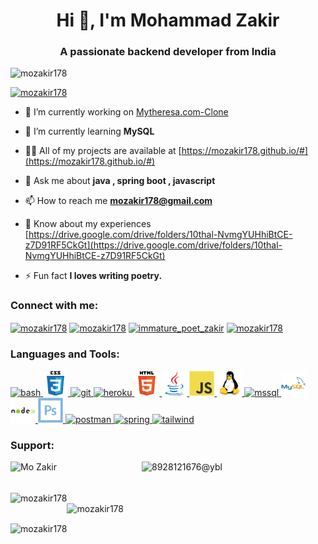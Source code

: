 <h1 align="center">Hi 👋, I'm Mohammad Zakir</h1>
<h3 align="center">A passionate backend developer from India</h3>

<p align="left"> <img src="https://komarev.com/ghpvc/?username=mozakir178&label=Profile%20views&color=0e75b6&style=flat" alt="mozakir178" /> </p>

<p align="left"> <a href="https://github.com/ryo-ma/github-profile-trophy"><img src="https://github-profile-trophy.vercel.app/?username=mozakir178" alt="mozakir178" /></a> </p>

- 🔭 I’m currently working on [Mytheresa.com-Clone](https://github.com/Mozakir178/The-WebEngers)

- 🌱 I’m currently learning **MySQL**

- 👨‍💻 All of my projects are available at [https://mozakir178.github.io/#](https://mozakir178.github.io/#)

- 💬 Ask me about **java , spring boot , javascript**

- 📫 How to reach me **mozakir178@gmail.com**

- 📄 Know about my experiences [https://drive.google.com/drive/folders/10thal-NvmgYUHhiBtCE-z7D91RF5CkGt](https://drive.google.com/drive/folders/10thal-NvmgYUHhiBtCE-z7D91RF5CkGt)

- ⚡ Fun fact **I loves writing poetry.**

<h3 align="left">Connect with me:</h3>
<p align="left">
<a href="https://linkedin.com/in/mozakir178" target="blank"><img align="center" src="https://raw.githubusercontent.com/rahuldkjain/github-profile-readme-generator/master/src/images/icons/Social/linked-in-alt.svg" alt="mozakir178" height="30" width="40" /></a>
<a href="https://fb.com/mozakir178" target="blank"><img align="center" src="https://raw.githubusercontent.com/rahuldkjain/github-profile-readme-generator/master/src/images/icons/Social/facebook.svg" alt="mozakir178" height="30" width="40" /></a>
<a href="https://instagram.com/immature_poet_zakir" target="blank"><img align="center" src="https://raw.githubusercontent.com/rahuldkjain/github-profile-readme-generator/master/src/images/icons/Social/instagram.svg" alt="immature_poet_zakir" height="30" width="40" /></a>
<a href="https://www.hackerrank.com/mozakir178" target="blank"><img align="center" src="https://raw.githubusercontent.com/rahuldkjain/github-profile-readme-generator/master/src/images/icons/Social/hackerrank.svg" alt="mozakir178" height="30" width="40" /></a>
</p>

<h3 align="left">Languages and Tools:</h3>
<p align="left"> <a href="https://www.gnu.org/software/bash/" target="_blank" rel="noreferrer"> <img src="https://www.vectorlogo.zone/logos/gnu_bash/gnu_bash-icon.svg" alt="bash" width="40" height="40"/> </a> <a href="https://www.w3schools.com/css/" target="_blank" rel="noreferrer"> <img src="https://raw.githubusercontent.com/devicons/devicon/master/icons/css3/css3-original-wordmark.svg" alt="css3" width="40" height="40"/> </a> <a href="https://git-scm.com/" target="_blank" rel="noreferrer"> <img src="https://www.vectorlogo.zone/logos/git-scm/git-scm-icon.svg" alt="git" width="40" height="40"/> </a> <a href="https://heroku.com" target="_blank" rel="noreferrer"> <img src="https://www.vectorlogo.zone/logos/heroku/heroku-icon.svg" alt="heroku" width="40" height="40"/> </a> <a href="https://www.w3.org/html/" target="_blank" rel="noreferrer"> <img src="https://raw.githubusercontent.com/devicons/devicon/master/icons/html5/html5-original-wordmark.svg" alt="html5" width="40" height="40"/> </a> <a href="https://www.java.com" target="_blank" rel="noreferrer"> <img src="https://raw.githubusercontent.com/devicons/devicon/master/icons/java/java-original.svg" alt="java" width="40" height="40"/> </a> <a href="https://developer.mozilla.org/en-US/docs/Web/JavaScript" target="_blank" rel="noreferrer"> <img src="https://raw.githubusercontent.com/devicons/devicon/master/icons/javascript/javascript-original.svg" alt="javascript" width="40" height="40"/> </a> <a href="https://www.linux.org/" target="_blank" rel="noreferrer"> <img src="https://raw.githubusercontent.com/devicons/devicon/master/icons/linux/linux-original.svg" alt="linux" width="40" height="40"/> </a> <a href="https://www.microsoft.com/en-us/sql-server" target="_blank" rel="noreferrer"> <img src="https://www.svgrepo.com/show/303229/microsoft-sql-server-logo.svg" alt="mssql" width="40" height="40"/> </a> <a href="https://www.mysql.com/" target="_blank" rel="noreferrer"> <img src="https://raw.githubusercontent.com/devicons/devicon/master/icons/mysql/mysql-original-wordmark.svg" alt="mysql" width="40" height="40"/> </a> <a href="https://nodejs.org" target="_blank" rel="noreferrer"> <img src="https://raw.githubusercontent.com/devicons/devicon/master/icons/nodejs/nodejs-original-wordmark.svg" alt="nodejs" width="40" height="40"/> </a> <a href="https://www.photoshop.com/en" target="_blank" rel="noreferrer"> <img src="https://raw.githubusercontent.com/devicons/devicon/master/icons/photoshop/photoshop-line.svg" alt="photoshop" width="40" height="40"/> </a> <a href="https://postman.com" target="_blank" rel="noreferrer"> <img src="https://www.vectorlogo.zone/logos/getpostman/getpostman-icon.svg" alt="postman" width="40" height="40"/> </a> <a href="https://spring.io/" target="_blank" rel="noreferrer"> <img src="https://www.vectorlogo.zone/logos/springio/springio-icon.svg" alt="spring" width="40" height="40"/> </a> <a href="https://tailwindcss.com/" target="_blank" rel="noreferrer"> <img src="https://www.vectorlogo.zone/logos/tailwindcss/tailwindcss-icon.svg" alt="tailwind" width="40" height="40"/> </a> </p>

<h3 align="left">Support:</h3>
<p><a href="https://www.buymeacoffee.com/Mo Zakir"> <img align="left" src="https://cdn.buymeacoffee.com/buttons/v2/default-yellow.png" height="50" width="210" alt="Mo Zakir" /></a><a href="https://ko-fi.com/8928121676@ybl"> <img align="left" src="https://cdn.ko-fi.com/cdn/kofi3.png?v=3" height="50" width="210" alt="8928121676@ybl" /></a></p><br><br>

<p><img align="left" src="https://github-readme-stats.vercel.app/api/top-langs?username=mozakir178&show_icons=true&locale=en&layout=compact" alt="mozakir178" /></p>

<p>&nbsp;<img align="center" src="https://github-readme-stats.vercel.app/api?username=mozakir178&show_icons=true&locale=en" alt="mozakir178" /></p>

<p><img align="center" src="https://github-readme-streak-stats.herokuapp.com/?user=mozakir178&" alt="mozakir178" /></p>

